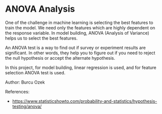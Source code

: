 # ANOVA Analysis

One of the challenge in machine learning is selecting the best features to train the model. We need only the features which are highly dependent on the response variable. In model building, ANOVA (Analysis of Variance) helps us to select the best features. 

An ANOVA test is a way to find out if survey or experiment results are significant. In other words, they help you to figure out if you need to reject the null hypothesis or accept the alternate hypothesis.

In this project, for model building, linear regression is used, and for feature selection ANOVA test is used. 

Author: Burcu Ozek

References: 
- https://www.statisticshowto.com/probability-and-statistics/hypothesis-testing/anova/

